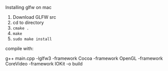 Installing glfw on mac
1. Download GLFW src
2. cd to directory
3. `cmake .`
4. `make`
5. `sudo make install`

compile with:

g++ main.cpp -lglfw3 -framework Cocoa -framework OpenGL -framework CoreVideo -framework IOKit -o build